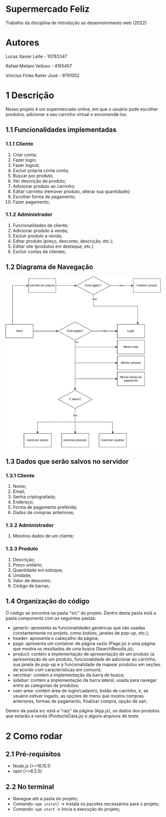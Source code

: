 # Supermercado Feliz
Trabalho da disciplina de Introdução ao desenvolvimento web (2022)

# Autores
Lucas Xavier Leite - 10783347

Rafael Meliani Velloso - 4165457

Vinicius Finke Raiter José - 9791052

# 1 Descrição
Nosso projeto é um supermercado online, em que o usuário pode escolher produtos, adicionar a seu carrinho virtual e encomendá-los.

## 1.1 Funcionalidades implementadas
### 1.1.1 Cliente
1. Criar conta;
2. Fazer login;
3. Fazer logout;
4. Excluir própria conta conta;
5. Buscar por produto;
6. Ver descrição de produto;
7. Adicionar produto ao carrinho;
8. Editar carrinho (remover produto, alterar sua quantidade);
9. Escolher forma de pagamento;
10. Fazer pagamento;

### 1.1.2 Administrador
1. Funcionalidades de cliente;
2. Adicionar produto a venda;
3. Excluir produto a venda;
4. Editar produto (preço, desconto, descrição, etc.);
5. Editar site (produtos em destaque, etc.)
6. Excluir contas de clientes;

## 1.2 Diagrama de Navegação
![teste](mockup/diagrama/diagrama.jpg "Teste")

## 1.3 Dados que serão salvos no servidor
### 1.3.1 Cliente
1. Nome;
2. Email;
3. Senha criptografada;
4. Endereço;
5. Forma de pagamento preferida;
6. Dados de compras anteriores;

### 1.3.2 Administrador
1. Mesmos dados de um cliente;

### 1.3.3 Produto
1. Descrição;
2. Preço unitário;
3. Quantidade em estoque;
4. Unidade;
5. Valor de desconto;
6. Código de barras;

## 1.4 Organização do código
O código se encontra na pasta "src" do projeto. Dentro desta pasta está a pasta components com as seguintes pastas:
  - generic: apresenta as funcionalidades genéricas que são usadas constantemente no projeto, como botões, janelas de pop-up, etc.);
  - header: apresenta o cabeçalho da página;
  - page: apresenta um container de página vazio (Page.js) e uma página que mostra os resultados de uma busca (SearchResults.js);
  - product: contém a implementação de apresentação de um produto (a apresentação de um produto, funcionalidade de adicionar ao carrinho, sua janela de pop-up e a funcionalidade de mapear produtos em seções de acordo com características em comum);
  - serchbar: contém a implementação da barra de busca;
  - sidebar: contém a implementação da barra lateral, usada para navegar entre as categorias de produtos;
  - user-area: contém área de login/cadastro, botão de carrinho, e, se usuário estiver logado, as opções de menu que mostra compras anteriores, formas de pagamento, finalizar compra, opção de sair; 

Dentro da pasta src está a "raiz" da página (App.js), os dados dos produtos que estarão a venda (ProductsData.js) e alguns arquivos de teste.

# 2 Como rodar
## 2.1 Pré-requisitos
  - Node.js (>=16.15.1)
  - npm (>=8.5.5)

## 2.2 No terminal
- Navegue até a pasta do projeto;
- Comando: `npm install` -> Instala os pacotes necessários para o projeto;
- Comando: `npm start` -> Inicia a execução do projeto;
